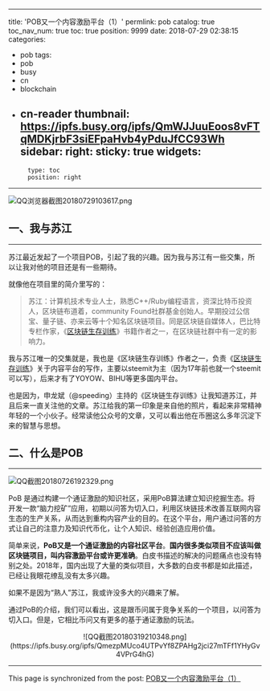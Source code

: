
---
title: 'POB又一个内容激励平台（1）'
permlink: pob
catalog: true
toc_nav_num: true
toc: true
position: 9999
date: 2018-07-29 02:38:15
categories:
- pob
tags:
- pob
- busy
- cn
- blockchain
- cn-reader
thumbnail: https://ipfs.busy.org/ipfs/QmWJJuuEoos8vFTqMDKjrbF3siEFpaHvb4yPduJfCC93Wh
sidebar:
    right:
        sticky: true
widgets:
    -
        type: toc
        position: right
---


![QQ浏览器截图20180729103617.png](https://ipfs.busy.org/ipfs/QmWJJuuEoos8vFTqMDKjrbF3siEFpaHvb4yPduJfCC93Wh)


一、我与苏江
---
---

苏江最近发起了一个项目POB，引起了我的兴趣。因为我与苏江有一些交集，所以让我对他的项目还是有一些期待。

就像他在项目里的简介里写的：

>苏江：计算机技术专业人士，熟悉C++/Ruby编程语言，资深比特币投资人，区块链布道着，community Found社群基金创始人。早期投过公信宝、量子链、亦来云等十个知名区块链项目。同是区块链自媒体人，巴比特专栏作家，《[区块链生存训练](https://mp.weixin.qq.com/s/h_5g_LaJbKpRYgZHqACKHQ)》书籍作者之一，在区块链社群中有一定的影响力。

我与苏江唯一的交集就是，我也是《区块链生存训练》作者之一，负责《[区块链生存训练](https://mp.weixin.qq.com/s/h_5g_LaJbKpRYgZHqACKHQ)》关于内容平台的写作，主要以steemit为主（因为17年前也就一个steemit可以写），后来才有了YOYOW、BIHU等更多国内平台。

也是因为，申龙斌（@speeding）主持的《区块链生存训练》让我知道苏江，并且后来一直关注他的文章。苏江给我的第一印象是来自他的照片，看起来非常精神年轻的一个小伙子。经常读他公众号的文章，又可以看出他在币圈这么多年沉淀下来的智慧与思想。

二、什么是POB
---

---

![QQ截图20180726192329.png](https://ipfs.busy.org/ipfs/QmdExUSrhpSFKB5HaN4qH4k6bKwo5iUL2UKgEvDZs3G6m4)

PoB 是通过构建一个通证激励的知识社区，采用PoB算法建立知识挖掘生态。将开发一款“脑力挖矿”应用，初期以问答为切入口，利用区块链技术改善互联网内容生态的生产关系，从而达到重构内容产业的目的。在这个平台，用户通过问答的方式让自己的注意力及知识代币化，让个人知识、经验创造应用价值。

简单来说，**PoB又是一个通证激励的内容社区平台**。**国内很多类似项目不应该叫做区块链项目，叫内容激励平台或许更准确**。白皮书描述的解决的问题痛点也没有特别之处。2018年，国内出现了大量的类似项目，大多数的白皮书都是如此描述，已经让我眼花缭乱没有太多兴趣。

如果不是因为“熟人”苏江，我或许没多大的兴趣来了解。

通过PoB的介绍，我们可以看出，这是跟币问属于竞争关系的一个项目，以问答为切入口。但是，它相比币问又有更多的基于通证激励的玩法。

<center>![QQ截图20180319210348.png](https://ipfs.busy.org/ipfs/QmezpMUco4UTPvYf8ZPAHg2jci27mTFf1YHyGv4VPrG4hG)</center>

- - -

This page is synchronized from the post: [POB又一个内容激励平台（1）](https://steemit.com/@yellowbird/pob)
